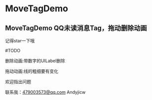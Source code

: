 # MoveTagDemo
MoveTagDemo QQ未读消息Tag，拖动删除动画
-

记得star一下哦

#TODO

删除动画:带数字的UILabel删除

拖动动画:线的粗细要有变化

欢迎指出问题

联系我：479003573@qq.com Andyjicw
